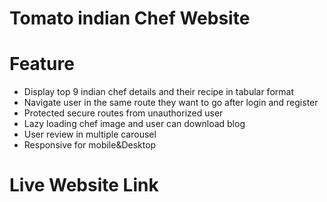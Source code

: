 # Tomato indian Chef Website

# Feature
 
* Display top 9 indian chef details and their recipe in tabular format  
* Navigate user in the same route they want to go after login and register
* Protected secure routes from unauthorized user
* Lazy loading chef image and user can download blog 
* User review in multiple carousel
* Responsive for mobile&Desktop

# Live Website Link